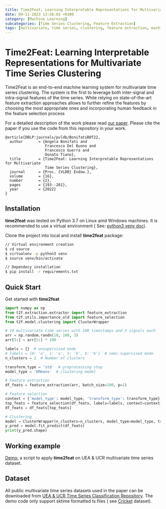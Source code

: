 ```yaml
---
title: Time2Feat; Learning Interpretable Representations for Multivariate Time Series Clustering
date: 09-11-2023 13:58:03 +0100
category: [Machine Learning]
subcategories: [Time Series Clustering, Feature Extraction]
tags: [multivariate, time series, clustering, feature extraction, machine learning]
---
```


# Time2Feat: Learning Interpretable Representations for Multivariate Time Series Clustering

Time2Feat is an end-to-end machine learning system for multivariate time series clustering. The system is the first to
leverage both inter-signal and intra-signal features of the time series. While relying on state-of-the-art feature
extraction approaches allows to further refine the features by choosing the most appropriate ones and incorporating
human feedback in the feature selection process

For a detailed description of the work please read [our paper](https://www.vldb.org/pvldb/vol16/p193-tiano.pdf). Please cite the paper if you use the code from this repository in your work.

```
@article{DBLP:journals/pvldb/BonifatiB0T22,
  author       = {Angela Bonifati and
                  Francesco Del Buono and
                  Francesco Guerra and
                  Donato Tiano},
  title        = {Time2Feat: Learning Interpretable Representations for Multivariate
                  Time Series Clustering},
  journal      = {Proc. {VLDB} Endow.},
  volume       = {16},
  number       = {2},
  pages        = {193--201},
  year         = {2022}
}
```


## Installation

**time2feat** was tested on Python 3.7 on Linux amd Windows machines. It is recommended to use a virtual environment (
See: [python3 venv doc](https://docs.python.org/3/tutorial/venv.html)).

Clone the project into local and install **time2feat** package:

```bash
// Virtual environment creation
$ cd source
$ virtualenv -p python3 venv
$ source venv/bin/activate

// Dependecy installation
$ pip install -r requirements.txt
```

## Quick Start

Get started with **time2feat**

```python
import numpy as np
from t2f.extraction.extractor import feature_extraction
from t2f.utils.importance_old import feature_selection
from t2f.model.clustering import ClusterWrapper

# 10 multivariate time series with 100 timestamps and 3 signals each
arr = np.random.randn(10, 100, 3)
arr[5:] = arr[5:] * 100

labels = {}  # unsupervised mode
# labels = {0: 'a', 1: 'a', 5: 'b', 6: 'b'}  # semi-supervised mode
n_clusters = 2  # Number of clusters

transform_type = 'std'  # preprocessing step
model_type = 'KMeans'  # clustering model

# Feature extraction
df_feats = feature_extraction(arr, batch_size=100, p=1)

# Feature selection
context = {'model_type': model_type, 'transform_type': transform_type}
top_feats = feature_selection(df_feats, labels=labels, context=context)
df_feats = df_feats[top_feats]

# Clustering
model = ClusterWrapper(n_clusters=n_clusters, model_type=model_type, transform_type=transform_type)
y_pred = model.fit_predict(df_feats)
print(y_pred.shape)
```

## Working example

[Demo:](https://github.com/softlab-unimore/time2feat/blob/main/demo.py) a script to apply **time2feat** on UEA & UCR
multivariate time series dataset.

## Dataset

All public multivariate time series datasets used in the paper can be downloaded
from [UEA & UCR Time Series Classification Repository](https://www.timeseriesclassification.com/index.php). The demo
code only support sktime formatted ts files (
see [Cricket](https://github.com/softlab-unimore/time2feat/tree/main/data/Cricket) dataset).







